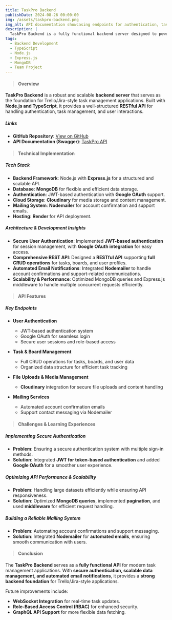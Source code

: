 ```yaml
---
title: TaskPro Backend
publishDate: 2024-08-26 00:00:00
img: /assets/taskpro-backend.png
img_alt: API documentation showcasing endpoints for authentication, task management, and mailing services.
description: |
  TaskPro Backend is a fully functional backend server designed to power Trello/Jira-like task management applications. Built with Node.js, TypeScript, and Express.js, it provides secure authentication, comprehensive CRUD operations, and mailing services for seamless user interactions.
tags:
  - Backend Development
  - TypeScript
  - Node.js
  - Express.js
  - MongoDB
  - Team Project
---
```


> #### Overview

**TaskPro Backend** is a robust and scalable **backend server** that serves as the foundation for Trello/Jira-style task management applications. Built with **Node.js and TypeScript**, it provides a well-structured **RESTful API** for handling authentication, task management, and user interactions.

##### Links

- **GitHub Repository**: [View on GitHub](https://github.com/DmytroLysachenko/task-pro-backend)
- **API Documentation (Swagger)**: [TaskPro API](https://task-pro-backend-xdd4.onrender.com/api-docs/)

> #### Technical Implementation

##### Tech Stack

- **Backend Framework**: Node.js with **Express.js** for a structured and scalable API.
- **Database**: **MongoDB** for flexible and efficient data storage.
- **Authentication**: JWT-based authentication with **Google OAuth** support.
- **Cloud Storage**: **Cloudinary** for media storage and content management.
- **Mailing System**: **Nodemailer** for account confirmation and support emails.
- **Hosting**: **Render** for API deployment.

##### Architecture & Development Insights

- **Secure User Authentication**: Implemented **JWT-based authentication** for session management, with **Google OAuth integration** for easy access.
- **Comprehensive REST API**: Designed a **RESTful API** supporting **full CRUD operations** for tasks, boards, and user profiles.
- **Automated Email Notifications**: Integrated **Nodemailer** to handle account confirmations and support-related communications.
- **Scalability & Performance**: Optimized MongoDB queries and Express.js middleware to handle multiple concurrent requests efficiently.

> #### API Features

##### Key Endpoints

- **User Authentication**

  - JWT-based authentication system
  - Google OAuth for seamless login
  - Secure user sessions and role-based access

- **Task & Board Management**

  - Full CRUD operations for tasks, boards, and user data
  - Organized data structure for efficient task tracking

- **File Uploads & Media Management**

  - **Cloudinary** integration for secure file uploads and content handling

- **Mailing Services**
  - Automated account confirmation emails
  - Support contact messaging via Nodemailer

> #### Challenges & Learning Experiences

##### Implementing Secure Authentication

- **Problem**: Ensuring a secure authentication system with multiple sign-in methods.
- **Solution**: Integrated **JWT for token-based authentication** and added **Google OAuth** for a smoother user experience.

##### Optimizing API Performance & Scalability

- **Problem**: Handling large datasets efficiently while ensuring API responsiveness.
- **Solution**: Optimized **MongoDB queries**, implemented **pagination**, and used **middleware** for efficient request handling.

##### Building a Reliable Mailing System

- **Problem**: Automating account confirmations and support messaging.
- **Solution**: Integrated **Nodemailer** for **automated emails**, ensuring smooth communication with users.

> #### Conclusion

The **TaskPro Backend** serves as a **fully functional API** for modern task management applications. With **secure authentication, scalable data management, and automated email notifications**, it provides a **strong backend foundation** for Trello/Jira-style applications.

Future improvements include:

- **WebSocket Integration** for real-time task updates.
- **Role-Based Access Control (RBAC)** for enhanced security.
- **GraphQL API Support** for more flexible data fetching.
